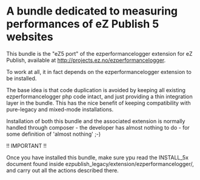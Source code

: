 A bundle dedicated to measuring performances of eZ Publish 5 websites
=====================================================================

This bundle is the "eZ5 port" of the ezperformancelogger extension for eZ Publish, available at
http://projects.ez.no/ezperformancelogger.

To work at all, it in fact depends on the ezperformancelogger extension to be installed.

The base idea is that code duplication is avoided by keeping all existing ezperformancelogger php code intact, and just
providing a thin integration layer in the bundle.
This has the nice benefit of keeping compatibility with pure-legacy and mixed-mode installations.

Installation of both this bundle and the associated extension is normally handled through composer - the developer has
almost nothing to do - for some definition of 'almost nothing' ;-)

!! IMPORTANT !!

Once you have installed this bundle, make sure ypu read the INSTALL_5x document found inside
ezpublish_legacy/extension/ezperformancelogger/, and carry out all the actions described there.
